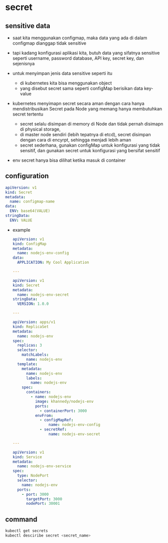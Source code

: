 # secret
## sensitive data
- saat kita menggunakan configmap, maka data yang ada di dalam configmap dianggap tidak sensitive
- tapi kadang konfigurasi aplikasi kita, butuh data yang sifatnya sensitive seperti username, password database, API key, secret key, dan sejenisnya
- untuk menyimpan jenis data sensitive seperti itu
  - di kubernetes kita bisa menggunakan object
  - yang disebut secret sama seperti configMap berisikan data key-value

- kubernetes menyimapn secret secara aman dengan cara hanya mendistribusikan Secret pada Node yang memang hanya membutuhkan secret tertentu
  - secret selalu disimpan di memory di Node dan tidak pernah disimapn di physical storage,
  - di master node sendiri (lebih tepatnya di etcd), secret disimpan dengan cara di encyrpt, sehingga menjadi lebih aman
  - secret sederhana, gunakan configMap untuk konfigurasi yang tidak sensitif, dan gunakan secret untuk konfigurasi yang bersifat sensitif

- env secret hanya bisa dilihat ketika masuk di container

## configuration
```yaml
apiVersion: v1
kind: Secret
metadata:
  name: configmap-name
data:
  ENV: base64(VALUE)
stringData:
  ENV: VALUE
```

- example
  ```yaml
  apiVersion: v1
  kind: ConfigMap
  metadata:
    name: nodejs-env-config
  data:
    APPLICATION: My Cool Application

  ---

  apiVersion: v1
  kind: Secret
  metadata:
    name: nodejs-env-secret
  stringData:
    VERSION: 1.0.0

  ---

  apiVersion: apps/v1
  kind: ReplicaSet
  metadata:
    name: nodejs-env
  spec:
    replicas: 3
    selector:
      matchLabels:
        name: nodejs-env
    template:
      metadata:
        name: nodejs-env
        labels:
          name: nodejs-env
      spec:
        containers:
          - name: nodejs-env
            image: khannedy/nodejs-env
            ports:
              - containerPort: 3000
            envFrom:
              - configMapRef:
                  name: nodejs-env-config
              - secretRef:
                  name: nodejs-env-secret

  ---

  apiVersion: v1
  kind: Service
  metadata:
    name: nodejs-env-service
  spec:
    type: NodePort
    selector:
      name: nodejs-env
    ports:
      - port: 3000
        targetPort: 3000
        nodePort: 30001
  ```

## command
```sh
kubectl get secrets
kubectl desciribe secret <secret_name>
```